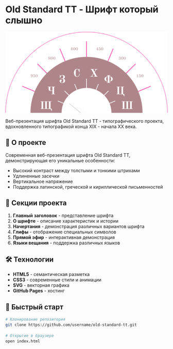# Old Standard TT - Шрифт который слышно

![Old Standard TT Preview](img/img-1.svg)

Веб-презентация шрифта Old Standard TT - типографического проекта, вдохновленного типографикой конца XIX - начала XX века.

## 🎯 О проекте

Современная веб-презентация шрифта Old Standard TT, демонстрирующая его уникальные особенности:
- Высокий контраст между толстыми и тонкими штрихами
- Удлиненные засечки
- Вертикальное напряжение
- Поддержка латинской, греческой и кириллической письменностей


## 🎨 Секции проекта

1. **Главный заголовок** - представление шрифта
2. **О шрифте** - описание характеристик и истории
3. **Начертания** - демонстрация различных вариантов шрифта
4. **Глифы** - отображение специальных символов
5. **Прямой эфир** - интерактивная демонстрация
6. **Языки вещания** - поддержка различных языков

## 🛠 Технологии

- **HTML5** - семантическая разметка
- **CSS3** - современные стили и анимации
- **SVG** - векторная графика
- **GitHub Pages** - хостинг

## 🚀 Быстрый старт

```bash
# Клонирование репозитория
git clone https://github.com/username/old-standard-tt.git

# Открытие в браузере
open index.html